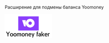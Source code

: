 <p>Расширение для подмены баланса Yoomoney</p>
<img src='yoomoney-logo.png' width='30%' height='50%'></img>

